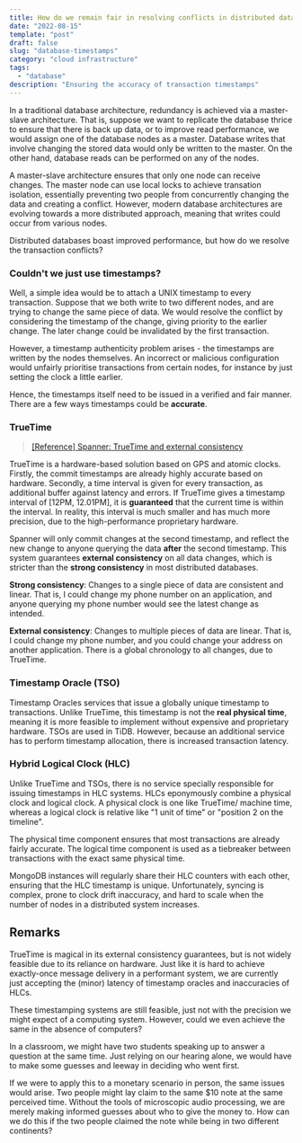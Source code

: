 ```yaml
---
title: How do we remain fair in resolving conflicts in distributed databases?
date: "2022-08-15"
template: "post"
draft: false
slug: "database-timestamps"
category: "cloud infrastructure"
tags:
  - "database"
description: "Ensuring the accuracy of transaction timestamps"
---
```


In a traditional database architecture, redundancy is achieved via a master-slave architecture. That is, suppose we want to replicate the database thrice to ensure that there is back up data, or to improve read performance, we would assign one of the database nodes as a master. Database writes that involve changing the stored data would only be written to the master. On the other hand, database reads can be performed on any of the nodes.

A master-slave architecture ensures that only one node can receive changes. The master node can use local locks to achieve transation isolation, essentially preventing two people from concurrently changing the data and creating a conflict. However, modern database architectures are evolving towards a more distributed approach, meaning that writes could occur from various nodes. 

Distributed databases boast improved performance, but how do we resolve the transaction conflicts?

### Couldn't we just use timestamps?

Well, a simple idea would be to attach a UNIX timestamp to every transaction. Suppose that we both write to two different nodes, and are trying to change the same piece of data. We would resolve the conflict by considering the timestamp of the change, giving priority to the earlier change. The later change could be invalidated by the first transaction.

However, a timestamp authenticity problem arises - the timestamps are written by the nodes themselves. An incorrect or malicious configuration would unfairly prioritise transactions from certain nodes, for instance by just setting the clock a little earlier.

Hence, the timestamps itself need to be issued in a verified and fair manner. There are a few ways timestamps could be **accurate**.

### TrueTime

> [[Reference] Spanner: TrueTime and external consistency](https://cloud.google.com/spanner/docs/true-time-external-consistency)

TrueTime is a hardware-based solution based on GPS and atomic clocks. Firstly, the commit timestamps are already highly accurate based on hardware. Secondly, a time interval is given for every transaction, as additional buffer against latency and errors. If TrueTime gives a timestamp interval of [12PM, 12.01PM], it is **guaranteed** that the current time is within the interval. In reality, this interval is much smaller and has much more precision, due to the high-performance proprietary hardware.

Spanner will only commit changes at the second timestamp, and reflect the new change to anyone querying the data **after** the second timestamp. This system guarantees **external consistency** on all data changes, which is stricter than the **strong consistency** in most distributed databases.

**Strong consistency**: Changes to a single piece of data are consistent and linear. That is, I could change my phone number on an application, and anyone querying my phone number would see the latest change as intended.

**External consistency**: Changes to multiple pieces of data are linear. That is, I could change my phone number, and you could change your address on another application. There is a global chronology to all changes, due to TrueTime.


### Timestamp Oracle (TSO)

Timestamp Oracles services that issue a globally unique timestamp to transactions. Unlike TrueTime, this timestamp is not the **real physical time**, meaning it is more feasible to implement without expensive and proprietary hardware. TSOs are used in TiDB. However, because an additional service has to perform timestamp allocation, there is increased transaction latency.

### Hybrid Logical Clock (HLC)

Unlike TrueTime and TSOs, there is no service specially responsible for issuing timestamps in HLC systems. HLCs eponymously combine a physical clock and logical clock. A physical clock is one like TrueTime/ machine time, whereas a logical clock is relative like "1 unit of time" or "position 2 on the timeline". 

The physical time component ensures that most transactions are already fairly accurate. The logical time component is used as a tiebreaker between transactions with the exact same physical time. 

MongoDB instances will regularly share their HLC counters with each other, ensuring that the HLC timestamp is unique. Unfortunately, syncing is complex, prone to clock drift inaccuracy, and hard to scale when the number of nodes in a distributed system increases.

## Remarks

TrueTime is magical in its external consistency guarantees, but is not widely feasible due to its reliance on hardware. Just like it is hard to achieve exactly-once message delivery in a performant system, we are currently just accepting the (minor) latency of timestamp oracles and inaccuracies of HLCs. 

These timestamping systems are still feasible, just not with the precision we might expect of a computing system. However, could we even achieve the same in the absence of computers? 

In a classroom, we might have two students speaking up to answer a question at the same time. Just relying on our hearing alone, we would have to make some guesses and leeway in deciding who went first. 

If we were to apply this to a monetary scenario in person, the same issues would arise. Two people might lay claim to the same $10 note at the same perceived time. Without the tools of microscopic audio processing, we are merely making informed guesses about who to give the money to. How can we do this if the two people claimed the note while being in two different continents?
